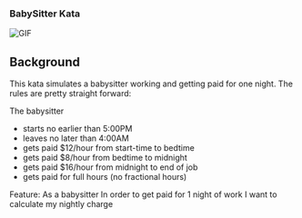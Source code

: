 ### BabySitter Kata

![GIF](./output.gif)

## Background

This kata simulates a babysitter working and getting paid for one night. The rules are pretty straight forward:

The babysitter

- starts no earlier than 5:00PM
- leaves no later than 4:00AM
- gets paid $12/hour from start-time to bedtime
- gets paid $8/hour from bedtime to midnight
- gets paid $16/hour from midnight to end of job
- gets paid for full hours (no fractional hours)

Feature:
As a babysitter
In order to get paid for 1 night of work
I want to calculate my nightly charge
